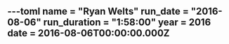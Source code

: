 ---toml
name = "Ryan Welts"
run_date = "2016-08-06"
run_duration = "1:58:00"
year = 2016
date = 2016-08-06T00:00:00.000Z
---


